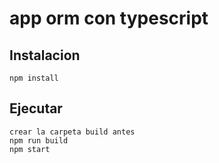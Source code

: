 # app orm con typescript

## Instalacion

```shell
npm install

```

## Ejecutar

```shell
crear la carpeta build antes
npm run build
npm start

```